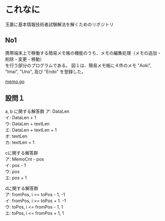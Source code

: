 # これなに  
玉置に基本情報技術者試験解法を解くためのリポジトリ  

## No1
携帯端末上で稼働する簡易メモ帳の機能のうち、メモの編集処理（メモの追加・削除・変更・移動）  
を行う部分のプログラムである。
図１は、簡易メモ帳に４件のメモ "Aoki", "Imai", "Uno", 及び "Endo" を登録した。  

[memo.go](memo.go)

## 設問１
a, b に関する解答群
ア: DataLen  
イ: DataLen + 1  
ウ: DataLen + textLen  
エ: DataLen + textLen + 1  
オ: textLen  
カ: textLen + 1  

cに関する解答群  
ア: MemoCnt - pos  
イ: pos - 1  
ウ: pos  
エ: pos + 1  

dに関する解答群  
ア: fromPos, i >= toPos - 1, -1  
イ: fromPos, i >= toPos + 1. -1  
ウ: toPos, i <= fromPos - 1, 1  
エ: toPos, i <= fromPos + 1, 1  
